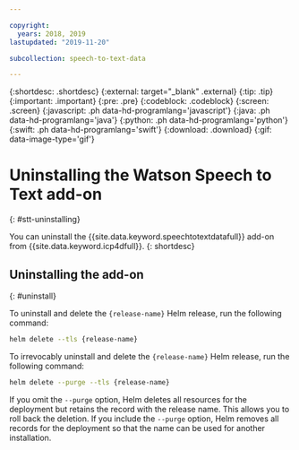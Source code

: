 ```yaml
---

copyright:
  years: 2018, 2019
lastupdated: "2019-11-20"

subcollection: speech-to-text-data

---
```


{:shortdesc: .shortdesc}
{:external: target="_blank" .external}
{:tip: .tip}
{:important: .important}
{:pre: .pre}
{:codeblock: .codeblock}
{:screen: .screen}
{:javascript: .ph data-hd-programlang='javascript'}
{:java: .ph data-hd-programlang='java'}
{:python: .ph data-hd-programlang='python'}
{:swift: .ph data-hd-programlang='swift'}
{:download: .download}
{:gif: data-image-type='gif'}

# Uninstalling the Watson Speech to Text add-on
{: #stt-uninstalling}

You can uninstall the {{site.data.keyword.speechtotextdatafull}} add-on from {{site.data.keyword.icp4dfull}}.
{: shortdesc}

## Uninstalling the add-on
{: #uninstall}

To uninstall and delete the `{release-name}` Helm release, run the following command:

```sh
helm delete --tls {release-name}
```

To irrevocably uninstall and delete the `{release-name}` Helm release, run the following command:

```sh
helm delete --purge --tls {release-name}
```

If you omit the `--purge` option, Helm deletes all resources for the deployment but retains the record with the release name. This allows you to roll back the deletion. If you include the `--purge` option, Helm removes all records for the deployment so that the name can be used for another installation.
